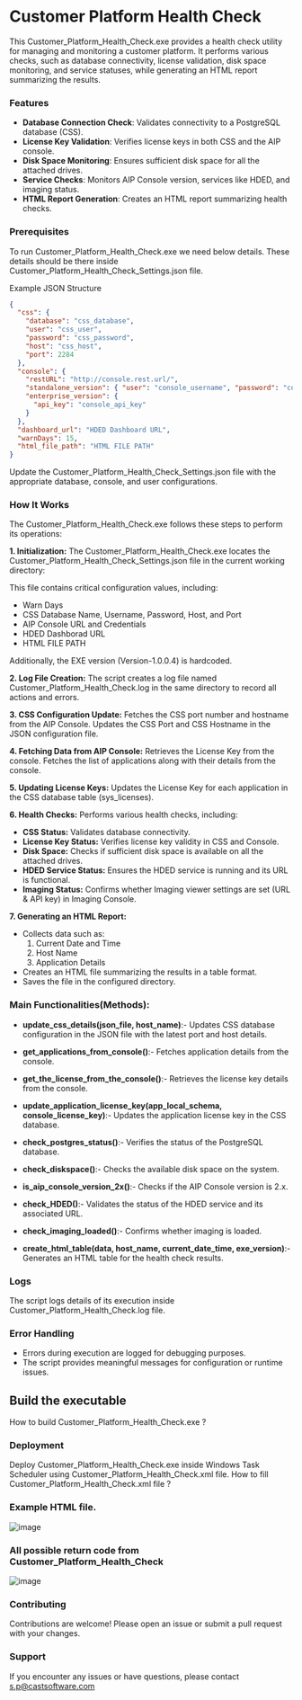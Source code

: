 # Customer Platform Health Check
This Customer_Platform_Health_Check.exe provides a health check utility for managing and monitoring a customer platform. It performs various checks, such as database connectivity, license validation, disk space monitoring, and service statuses, while generating an HTML report summarizing the results.

### Features
- **Database Connection Check**: Validates connectivity to a PostgreSQL database (CSS).
- **License Key Validation**: Verifies license keys in both CSS and the AIP console.
- **Disk Space Monitoring**: Ensures sufficient disk space for all the attached drives.
- **Service Checks**: Monitors AIP Console version, services like HDED, and imaging status.
- **HTML Report Generation**: Creates an HTML report summarizing health checks.

### Prerequisites
To run Customer_Platform_Health_Check.exe we need below details. These details should be there inside Customer_Platform_Health_Check_Settings.json file.


Example JSON Structure

```json
{
  "css": {
    "database": "css_database",
    "user": "css_user",
    "password": "css_password",
    "host": "css_host",
    "port": 2284
  },
  "console": {
    "restURL": "http://console.rest.url/",
    "standalone_version": { "user": "console_username", "password": "console_password" },
    "enterprise_version": {
      "api_key": "console_api_key"
    }
  },
  "dashboard_url": "HDED Dashboard URL",
  "warnDays": 15,
  "html_file_path": "HTML FILE PATH"
}
```
Update the Customer_Platform_Health_Check_Settings.json file with the appropriate database, console, and user configurations.

### How It Works
The Customer_Platform_Health_Check.exe follows these steps to perform its operations:


**1. Initialization:**
The Customer_Platform_Health_Check.exe locates the Customer_Platform_Health_Check_Settings.json file in the current working directory:

This file contains critical configuration values, including:

- Warn Days
- CSS Database Name, Username, Password, Host, and Port
- AIP Console URL and Credentials
- HDED Dashborad URL
- HTML FILE PATH

Additionally, the EXE version (Version-1.0.0.4) is hardcoded.

**2. Log File Creation:**
The script creates a log file named Customer_Platform_Health_Check.log in the same directory to record all actions and errors.

**3. CSS Configuration Update:**
Fetches the CSS port number and hostname from the AIP Console.
Updates the CSS Port and CSS Hostname in the JSON configuration file.

**4. Fetching Data from AIP Console:**
Retrieves the License Key from the console.
Fetches the list of applications along with their details from the console.

**5. Updating License Keys:**
Updates the License Key for each application in the CSS database table (sys_licenses).

**6. Health Checks:**
Performs various health checks, including:

- **CSS Status:** Validates database connectivity.
- **License Key Status:** Verifies license key validity in CSS and Console.
- **Disk Space:** Checks if sufficient disk space is available on all the attached drives.
- **HDED Service Status:** Ensures the HDED service is running and its URL is functional.
- **Imaging Status:** Confirms whether Imaging viewer settings are set (URL & API key) in Imaging Console.

**7. Generating an HTML Report:**
- Collects data such as:
	1. 	Current Date and Time
	2. 	Host Name
	3. 	Application Details
- Creates an HTML file summarizing the results in a table format.
- Saves the file in the configured directory. 


### Main Functionalities(Methods):

- **update_css_details(json_file, host_name)**:- Updates CSS database configuration in the JSON file with the latest port and host details.

- **get_applications_from_console()**:- Fetches application details from the console.

- **get_the_license_from_the_console()**:- Retrieves the license key details from the console.

- **update_application_license_key(app_local_schema, console_license_key)**:- Updates the application license key in the CSS database.

- **check_postgres_status()**:- Verifies the status of the PostgreSQL database.

- **check_diskspace()**:- Checks the available disk space on the system.

- **is_aip_console_version_2x()**:- Checks if the AIP Console version is 2.x.

- **check_HDED()**:- Validates the status of the HDED service and its associated URL.

- **check_imaging_loaded()**:- Confirms whether imaging is loaded.

- **create_html_table(data, host_name, current_date_time, exe_version)**:- Generates an HTML table for the health check results.

### Logs
The script logs details of its execution inside Customer_Platform_Health_Check.log file.

### Error Handling
- Errors during execution are logged for debugging purposes.
- The script provides meaningful messages for configuration or runtime issues.

## Build the executable 
How to build Customer_Platform_Health_Check.exe ? 

### Deployment
Deploy Customer_Platform_Health_Check.exe inside Windows Task Scheduler using Customer_Platform_Health_Check.xml file.
How to fill Customer_Platform_Health_Check.xml file ? 

### Example HTML file.
![image](https://github.com/user-attachments/assets/5832d0c5-5871-4105-a566-0d0a557650d4)

### All possible return code from Customer_Platform_Health_Check 
![image](https://github.com/user-attachments/assets/eb4b2891-a835-49f2-bb17-e822a3ec7dad)

### Contributing

Contributions are welcome! Please open an issue or submit a pull request with your changes.



### Support

If you encounter any issues or have questions, please contact s.p@castsoftware.com

